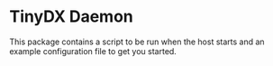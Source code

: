 # TinyDX Daemon
This package contains a script to be run when the host starts and an example configuration file to get you started.
